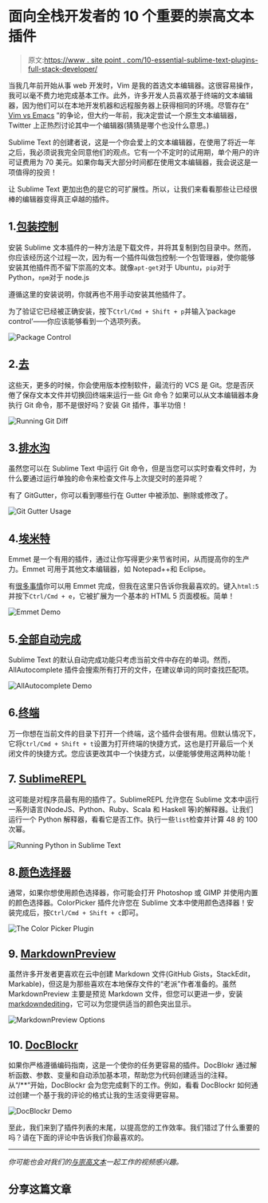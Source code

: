 # 面向全栈开发者的 10 个重要的崇高文本插件

> 原文:[https://www . site point . com/10-essential-sublime-text-plugins-full-stack-developer/](https://www.sitepoint.com/10-essential-sublime-text-plugins-full-stack-developer/)

当我几年前开始从事 web 开发时，Vim 是我的首选文本编辑器。这很容易操作，我可以毫不费力地完成基本工作。此外，许多开发人员喜欢基于终端的文本编辑器，因为他们可以在本地开发机器和远程服务器上获得相同的环境。尽管存在“ [Vim vs Emacs](http://stackoverflow.com/questions/1430164/differences-between-emacs-and-vim) ”的争论，但大约一年前，我决定尝试一个原生文本编辑器，Twitter 上正热烈讨论其中一个编辑器(猜猜是哪个也没什么意思。)

Sublime Text 的创建者说，这是一个你会爱上的文本编辑器，在使用了将近一年之后，我必须说我完全同意他们的观点。它有一个不定时的试用期，单个用户的许可证费用为 70 美元。如果你每天大部分时间都在使用文本编辑器，我会说这是一项值得的投资！

让 Sublime Text 更加出色的是它的可扩展性。所以，让我们来看看那些让已经很棒的编辑器变得真正卓越的插件。

## 1.[包装控制](https://sublime.wbond.net/installation)

安装 Sublime 文本插件的一种方法是下载文件，并将其复制到包目录中。然而，你应该经历这个过程一次，因为有一个插件叫做包控制:一个包管理器，使你能够安装其他插件而不留下崇高的文本。就像`apt-get`对于 Ubuntu，`pip`对于 Python，`npm`对于 node.js

遵循这里的安装说明，你就再也不用手动安装其他插件了。

为了验证它已经被正确安装，按下`Ctrl/Cmd + Shift + p`并输入‘package control’——你应该能够看到一个选项列表。

![Package Control](../Images/fb1f33a4c3b30910abcfca889b47cb40.png)

## 2.[去](https://github.com/kemayo/sublime-text-git)

这些天，更多的时候，你会使用版本控制软件，最流行的 VCS 是 Git。您是否厌倦了保存文本文件并切换回终端来运行一些 Git 命令？如果可以从文本编辑器本身执行 Git 命令，那不是很好吗？安装 Git 插件，事半功倍！

![Running Git Diff](../Images/e8b0f32b1b62fcd42c4ae9e24a00ea0a.png)

## 3.[排水沟](https://github.com/jisaacks/GitGutter)

虽然您可以在 Sublime Text 中运行 Git 命令，但是当您可以实时查看文件时，为什么要通过运行单独的命令来检查文件与上次提交时的差异呢？

有了 GitGutter，你可以看到哪些行在 Gutter 中被添加、删除或修改了。

![Git Gutter Usage](../Images/5eb85a8fcef425f6940848bf15f8f010.png)

## 4.[埃米特](http://emmet.io/)

Emmet 是一个有用的插件，通过让你写得更少来节省时间，从而提高你的生产力。Emmet 可用于其他文本编辑器，如 Notepad++和 Eclipse。

有[很多事情](http://www.hongkiat.com/blog/html-css-faster-emmet/)你可以用 Emmet 完成，但我在这里只告诉你我最喜欢的。键入`html:5`并按下`Ctrl/Cmd + e`，它被扩展为一个基本的 HTML 5 页面模板。简单！

![Emmet Demo](../Images/b32ff0fc3efea4507a9e30921188758a.png)

## 5.[全部自动完成](https://github.com/alienhard/SublimeAllAutocomplete)

Sublime Text 的默认自动完成功能只考虑当前文件中存在的单词。然而，AllAutocomplete 插件会搜索所有打开的文件，在建议单词的同时查找匹配项。

![AllAutocomplete Demo](../Images/738c38848f40272f42dd764ad4ae19ac.png)

## 6.[终端](https://github.com/wbond/sublime_terminal)

万一你想在当前文件的目录下打开一个终端，这个插件会很有用。但默认情况下，它将`Ctrl/Cmd + Shift + t`设置为打开终端的快捷方式，这也是打开最后一个关闭文件的快捷方式。您应该更改其中一个快捷方式，以便能够使用这两种功能！

## 7. [SublimeREPL](https://github.com/wuub/SublimeREPL)

这可能是对程序员最有用的插件了。SublimeREPL 允许您在 Sublime 文本中运行一系列语言(NodeJS、Python、Ruby、Scala 和 Haskell 等)的解释器。让我们运行一个 Python 解释器，看看它是否工作。执行一些`list`检查并计算 48 的 100 次幂。

![Running Python in Sublime Text](../Images/2453830cc579beb8d600a6a8a5cec7a4.png)

## 8.[颜色选择器](http://weslly.github.io/ColorPicker/)

通常，如果你想使用颜色选择器，你可能会打开 Photoshop 或 GIMP 并使用内置的颜色选择器。ColorPicker 插件允许您在 Sublime 文本中使用颜色选择器！安装完成后，按`Ctrl/Cmd + Shift + c`即可。

![The Color Picker Plugin](../Images/28437f8bc69da504337fd51c074ea390.png)

## 9\. [MarkdownPreview](https://github.com/revolunet/sublimetext-markdown-preview)

虽然许多开发者更喜欢在云中创建 Markdown 文件(GitHub Gists，StackEdit，Markable)，但这是为那些喜欢在本地保存文件的“老派”作者准备的。虽然 MarkdownPreview 主要是预览 Markdown 文件，但您可以更进一步，安装[markdowndediting](https://github.com/SublimeText-Markdown/MarkdownEditing)，它可以为您提供适当的颜色突出显示。

![MarkdownPreview Options](../Images/ea8d1aa7bc98f38f3097c339797a5d2f.png)

## 10. [DocBlockr](https://github.com/spadgos/sublime-jsdocs)

如果你严格遵循编码指南，这是一个使你的任务更容易的插件。DocBlokr 通过解析函数、参数、变量和自动添加基本项，帮助您为代码创建适当的注释。从“/**”开始，DocBlockr 会为您完成剩下的工作。例如，看看 DocBlockr 如何通过创建一个基于我的评论的格式让我的生活变得更容易。

![DocBlockr Demo](../Images/b72e54fb169185f5b5b28877288c71e5.png)

至此，我们来到了插件列表的末尾，以提高您的工作效率。我们错过了什么重要的吗？请在下面的评论中告诉我们你最喜欢的。

* * *

*你可能也会对我们的[与崇高文本](https://www.sitepoint.com/premium/screencasts/working-with-sublime-text)一起工作的视频感兴趣。*

## 分享这篇文章